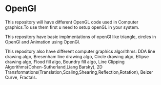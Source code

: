 # OpenGl
This repository will have different OpenGL code used in Computer graphics.To use them first u need to setup openGL in your system.

This repository have basic implmentations of openGl like triangle, circles in OpenGl and Animation using OpenGl.

This repository also have different computer graphics algorithms:
DDA line drawing algo,
Bresenham line drawing algo,
Circle drawing algo,
Ellipse drawing algo,
Flood fill algo,
Boundry fill algo,
Line Clipping Algorithms(Cohen-Sutherland,Liang Barsky),
2D Transformations(Translation,Scaling,Shearing,Reflection,Rotation),
Beizer Curve,
Fractals.
